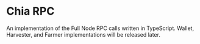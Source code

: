 # Chia RPC

An implementation of the Full Node RPC calls written in TypeScript. Wallet, Harvester, and Farmer implementations will be released later.
